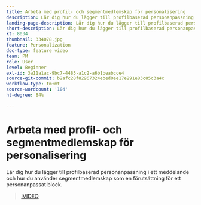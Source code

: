 ```yaml
---
title: Arbeta med profil- och segmentmedlemskap för personalisering
description: Lär dig hur du lägger till profilbaserad personanpassning i ett meddelande och hur du använder segmentmedlemskap som en förutsättning för ett personanpassat block.
landing-page-description: Lär dig hur du lägger till profilbaserad personanpassning i ett meddelande och hur du använder segmentmedlemskap som en förutsättning för ett personanpassat block.
short-description: Lär dig hur du lägger till profilbaserad personanpassning i ett meddelande och hur du använder segmentmedlemskap som en förutsättning för ett personanpassat block.
kt: 8034
thumbnail: 334078.jpg
feature: Personalization
doc-type: feature video
team: PM
role: User
level: Beginner
exl-id: 3a11a1ac-9bc7-4485-a1c2-a6b1beabcce4
source-git-commit: b2afc28f82967324ebed0ee17e291e83c85c3a4c
workflow-type: tm+mt
source-wordcount: '104'
ht-degree: 84%

---
```


# Arbeta med profil- och segmentmedlemskap för personalisering

Lär dig hur du lägger till profilbaserad personanpassning i ett meddelande och hur du använder segmentmedlemskap som en förutsättning för ett personanpassat block.

>[!VIDEO](https://video.tv.adobe.com/v/334078?quality=12&learn=on)
